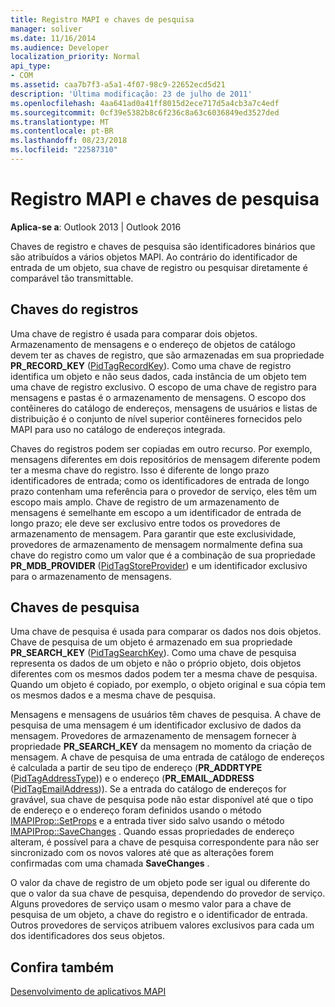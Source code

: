 ```yaml
---
title: Registro MAPI e chaves de pesquisa
manager: soliver
ms.date: 11/16/2014
ms.audience: Developer
localization_priority: Normal
api_type:
- COM
ms.assetid: caa7b7f3-a5a1-4f07-98c9-22652ecd5d21
description: 'Última modificação: 23 de julho de 2011'
ms.openlocfilehash: 4aa641ad0a41ff8015d2ece717d5a4cb3a7c4edf
ms.sourcegitcommit: 0cf39e5382b8c6f236c8a63c6036849ed3527ded
ms.translationtype: MT
ms.contentlocale: pt-BR
ms.lasthandoff: 08/23/2018
ms.locfileid: "22587310"
---
```

# <a name="mapi-record-and-search-keys"></a>Registro MAPI e chaves de pesquisa

  
  
**Aplica-se a**: Outlook 2013 | Outlook 2016 
  
Chaves de registro e chaves de pesquisa são identificadores binários que são atribuídos a vários objetos MAPI. Ao contrário do identificador de entrada de um objeto, sua chave de registro ou pesquisar diretamente é comparável tão transmittable. 
  
## <a name="record-keys"></a>Chaves do registros

Uma chave de registro é usada para comparar dois objetos. Armazenamento de mensagens e o endereço de objetos de catálogo devem ter as chaves de registro, que são armazenadas em sua propriedade **PR_RECORD_KEY** ([PidTagRecordKey](pidtagrecordkey-canonical-property.md)). Como uma chave de registro identifica um objeto e não seus dados, cada instância de um objeto tem uma chave de registro exclusivo. O escopo de uma chave de registro para mensagens e pastas é o armazenamento de mensagens. O escopo dos contêineres do catálogo de endereços, mensagens de usuários e listas de distribuição é o conjunto de nível superior contêineres fornecidos pelo MAPI para uso no catálogo de endereços integrada.
  
Chaves do registros podem ser copiadas em outro recurso. Por exemplo, mensagens diferentes em dois repositórios de mensagem diferente podem ter a mesma chave do registro. Isso é diferente de longo prazo identificadores de entrada; como os identificadores de entrada de longo prazo contenham uma referência para o provedor de serviço, eles têm um escopo mais amplo. Chave de registro de um armazenamento de mensagens é semelhante em escopo a um identificador de entrada de longo prazo; ele deve ser exclusivo entre todos os provedores de armazenamento de mensagem. Para garantir que este exclusividade, provedores de armazenamento de mensagem normalmente defina sua chave do registro como um valor que é a combinação de sua propriedade **PR_MDB_PROVIDER** ([PidTagStoreProvider](pidtagstoreprovider-canonical-property.md)) e um identificador exclusivo para o armazenamento de mensagens.
  
## <a name="search-keys"></a>Chaves de pesquisa

Uma chave de pesquisa é usada para comparar os dados nos dois objetos. Chave de pesquisa de um objeto é armazenado em sua propriedade **PR_SEARCH_KEY** ([PidTagSearchKey](pidtagsearchkey-canonical-property.md)). Como uma chave de pesquisa representa os dados de um objeto e não o próprio objeto, dois objetos diferentes com os mesmos dados podem ter a mesma chave de pesquisa. Quando um objeto é copiado, por exemplo, o objeto original e sua cópia tem os mesmos dados e a mesma chave de pesquisa.
  
Mensagens e mensagens de usuários têm chaves de pesquisa. A chave de pesquisa de uma mensagem é um identificador exclusivo de dados da mensagem. Provedores de armazenamento de mensagem fornecer à propriedade **PR_SEARCH_KEY** da mensagem no momento da criação de mensagem. A chave de pesquisa de uma entrada de catálogo de endereços é calculada a partir de seu tipo de endereço (**PR_ADDRTYPE** ([PidTagAddressType](pidtagaddresstype-canonical-property.md))) e o endereço (**PR_EMAIL_ADDRESS** ([PidTagEmailAddress](pidtagemailaddress-canonical-property.md))). Se a entrada do catálogo de endereços for gravável, sua chave de pesquisa pode não estar disponível até que o tipo de endereço e o endereço foram definidos usando o método [IMAPIProp::SetProps](imapiprop-setprops.md) e a entrada tiver sido salvo usando o método [IMAPIProp::SaveChanges](imapiprop-savechanges.md) . Quando essas propriedades de endereço alteram, é possível para a chave de pesquisa correspondente para não ser sincronizado com os novos valores até que as alterações forem confirmadas com uma chamada **SaveChanges** . 
  
O valor da chave de registro de um objeto pode ser igual ou diferente do que o valor da sua chave de pesquisa, dependendo do provedor de serviço. Alguns provedores de serviço usam o mesmo valor para a chave de pesquisa de um objeto, a chave do registro e o identificador de entrada. Outros provedores de serviços atribuem valores exclusivos para cada um dos identificadores dos seus objetos. 
  
## <a name="see-also"></a>Confira também



[Desenvolvimento de aplicativos MAPI](mapi-application-development.md)

